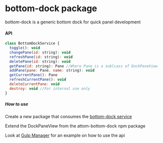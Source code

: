 # bottom-dock package

bottom-dock is a generic bottom dock for quick panel development

#### API

```js
class BottomDockService {
  toggle(): void
  changePane(id: string): void
  refreshPane(id: string): void
  deletePane(id: string): void
  getPane(id: string): Pane //Where Pane is a sublcass of DockPaneView
  addPane(pane: Pane, name: string): void
  getCurrentPane(): Pane
  refreshCurrentPane(): void
  deleteCurrentPane: void
  destroy: void //For internal use only
}
````

##### How to use
Create a new package that consumes the [bottom-dock service](https://www.npmjs.com/package/atom-bottom-dock)

Extend the DockPaneView from the attom-bottom-dock npm package

Look at [Gulp Manager](https://github.com/benjaminRomano/gulp-manager) for an example on how to use the api
